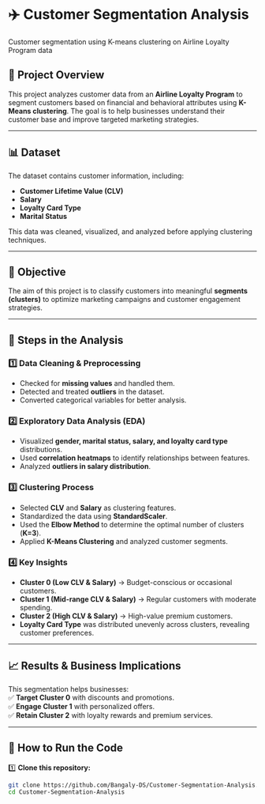 # ✈️ Customer Segmentation Analysis  
Customer segmentation using K-means clustering on Airline Loyalty Program data

## 📌 Project Overview  
This project analyzes customer data from an **Airline Loyalty Program** to segment customers based on financial and behavioral attributes using **K-Means clustering**. The goal is to help businesses understand their customer base and improve targeted marketing strategies.  

---

## 📊 Dataset  
The dataset contains customer information, including:  
- **Customer Lifetime Value (CLV)**  
- **Salary**  
- **Loyalty Card Type**  
- **Marital Status**  

This data was cleaned, visualized, and analyzed before applying clustering techniques.  

---

## 🎯 Objective  
The aim of this project is to classify customers into meaningful **segments (clusters)** to optimize marketing campaigns and customer engagement strategies.  

---

## 📌 Steps in the Analysis  
### **1️⃣ Data Cleaning & Preprocessing**  
- Checked for **missing values** and handled them.  
- Detected and treated **outliers** in the dataset.  
- Converted categorical variables for better analysis.  

### **2️⃣ Exploratory Data Analysis (EDA)**  
- Visualized **gender, marital status, salary, and loyalty card type** distributions.  
- Used **correlation heatmaps** to identify relationships between features.  
- Analyzed **outliers in salary distribution**.  

### **3️⃣ Clustering Process**  
- Selected **CLV** and **Salary** as clustering features.  
- Standardized the data using **StandardScaler**.  
- Used the **Elbow Method** to determine the optimal number of clusters (**K=3**).  
- Applied **K-Means Clustering** and analyzed customer segments.  

### **4️⃣ Key Insights**  
- **Cluster 0 (Low CLV & Salary)** → Budget-conscious or occasional customers.  
- **Cluster 1 (Mid-range CLV & Salary)** → Regular customers with moderate spending.  
- **Cluster 2 (High CLV & Salary)** → High-value premium customers.  
- **Loyalty Card Type** was distributed unevenly across clusters, revealing customer preferences.  

---

## 📈 Results & Business Implications  
This segmentation helps businesses:  
✅ **Target Cluster 0** with discounts and promotions.  
✅ **Engage Cluster 1** with personalized offers.  
✅ **Retain Cluster 2** with loyalty rewards and premium services.  

---

## 🔧 How to Run the Code  
1️⃣ **Clone this repository:**  
```bash
git clone https://github.com/Bangaly-DS/Customer-Segmentation-Analysis.git
cd Customer-Segmentation-Analysis
